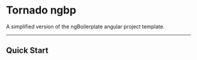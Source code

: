 # Tornado ngbp

A simplified version of the ngBoilerplate angular project template.

***

## Quick Start
